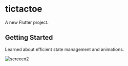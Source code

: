 # tictactoe

A new Flutter project.

## Getting Started
 Learned about efficient state management and animations.

![screeen2](https://github.com/sarwataijaz/tictactoe/assets/124436066/84a50bc2-cfef-4a43-ab82-4b2c6d8b5760)

 
 
